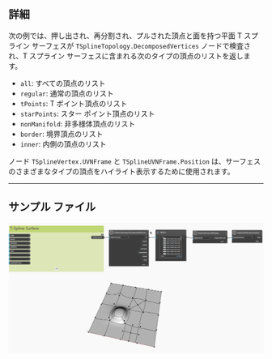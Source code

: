 <!--- Autodesk.DesignScript.Geometry.TSpline.TSplineTopology.DecomposedVertices --->
<!--- GNCPW2XCPOITIUUDNZKISNP347TEGTDWVI5SQTBJX3JWFZTVRXGA --->
## 詳細
次の例では、押し出され、再分割され、プルされた頂点と面を持つ平面 T スプライン サーフェスが `TSplineTopology.DecomposedVertices` ノードで検査され、T スプライン サーフェスに含まれる次のタイプの頂点のリストを返します。

- `all`: すべての頂点のリスト
- `regular`: 通常の頂点のリスト
- `tPoints`: T ポイント頂点のリスト
- `starPoints`: スター ポイント頂点のリスト
- `nonManifold`: 非多様体頂点のリスト
- `border`: 境界頂点のリスト
- `inner`: 内側の頂点のリスト

ノード `TSplineVertex.UVNFrame` と `TSplineUVNFrame.Position` は、サーフェスのさまざまなタイプの頂点をハイライト表示するために使用されます。

___
## サンプル ファイル

![TSplineTopology.DecomposedVertices](./GNCPW2XCPOITIUUDNZKISNP347TEGTDWVI5SQTBJX3JWFZTVRXGA_img.gif)
